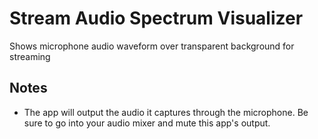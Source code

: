 # Stream Audio Spectrum Visualizer
 Shows microphone audio waveform over transparent background for streaming

## Notes
- The app will output the audio it captures through the microphone. Be sure to go into your audio mixer and mute this app's output.
